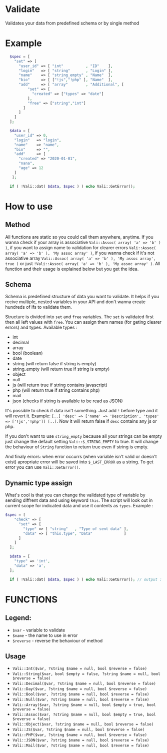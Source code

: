 # Validate
Validates your data from predefined schema or by single method

# Example

```php
  $spec = [
    "set" => [
      "user_id" => [ "int"          , "ID"    ],
      "login"   => [ "string"       , "Login" ],
      "name"    => [ "string_empty" , "Name"  ],       
      "bio"     => [ ["!js","!php" ], "Name"  ],       
      "add"     => [ "array"        , "Additional", [  
          "set" => [
            "created" => ["types" => "date"]           
          ],
          "free" => ["string","int"]                   
        ]
      ]
    ]
  ];

  $data = [
    "user_id" => 0,
    "login"   => "login",
    "name"    => "name",
    "bio"     => "",
    "add"     => [
      "created" => "2020-01-01",
      "nana",
      "age" => 12
    ]
   ];

  if ( !Vali::dat( $data, $spec ) ) echo Vali::GetError();
```

# How to use

## Method

All functions are static so you could call them anywhere, anytime. If you wanna check if your array is associative `Vali::Assoc( array( 'a' => 'b' ) )`, if you want to assign name to validation for clearer errors `Vali::Assoc( array( 'a' => 'b' ), 'My assoc array' )`, if you wanna check if it's not associative array `Vali::Assoc( array( 'a' => 'b' ), 'My assoc array', true )` or just `!Vali::Assoc( array( 'a' => 'b' ), 'My assoc array' )`. All function and their usage is explained below but you get the idea.

## Schema

Schema is predefined structure of data you want to validate. It helps if you recive multiple, nested variables in your API and don't wanna create hundreds of ifs to validate them.

Structure is divided into `set` and `free` variables. The `set` is validated first then all left values with `free`. You can assign them names (for geting clearer errors) and types. Available types :
 - int
 - decimal
 - array
 - bool (boolean)
 - date
 - string (will return false if string is empty)
 - string_empty (will return true if string is empty)
 - object
 - null
 - js (will return true if string contains javascript)
 - php (will return true if string contains php)
 - mail
 - json (checks if string is available to be read as JSON)

It's possible to check if data isn't something. Just add `!` before type and it will revert it. Example: `[..] 'desc' => ['name' => 'Description', 'types' => ['!js','!php']] [..]`. Now it will return false if `desc` contains any js or php.

If you don't want to use `string_empty` because all your strings can be empty just change the default setting `Vali::$_STRING_EMPTY` to true. It will change the behaviour of `String` function to return true even if string is empty.

And finaly errors: when error occurrs (when variable isn't valid or doesn't exist) apropriate error will be saved into `$_LAST_ERROR` as a string. To get error you can use `Vali::GetError()`.

## Dynamic type assign

What's cool is that you can change the validated type of variable by sending diffrent data and using keyword `this`. The script will look out in current scope for indicated data and use it contents as `types`. Example :

```php
$spec = [
    "check" => [
      "set" => [
        "type" => [ "string"   , "Type of sent data" ],
        "data" => [ "this.type", "Data"              ]
      ]
    ]
  ];

  $data = [
    "type" => 'int',
    "data" => 'a',
  ];

  if ( !Vali::dat( $data, $spec ) ) echo Vali::GetError(); // output : Data is not a number.
```

# FUNCTIONS

## Legend:
 - `$var` - variable to validate
 - `$name` - the name to use in error
 - `$reverse` - reverse the behaviour of method

## Usage

 - `Vali::Int($var, ?string $name = null, bool $reverse = false)`
 - `Vali::String($var, bool $empty = false, ?string $name = null, bool $reverse = false)`
 - `Vali::Decimal($var, ?string $name = null, bool $reverse = false)`
 - `Vali::Day($var, ?string $name = null, bool $reverse = false)`
 - `Vali::Bool($var, ?string $name = null, bool $reverse = false)`
 - `Vali::Null($var, ?string $name = null, bool $reverse = false)`
 - `Vali::Array($var, ?string $name = null, bool $empty = true, bool $reverse = false)`
 - `Vali::Assoc($var, ?string $name = null, bool $empty = true, bool $reverse = false)`
 - `Vali::Object($var, ?string $name = null, bool $reverse = false)`
 - `Vali::JS($var, ?string $name = null, bool $reverse = false)`
 - `Vali::PHP($var, ?string $name = null, bool $reverse = false)`
 - `Vali::JSON($var, ?string $name = null, bool $reverse = false)`
 - `Vali::Mail($var, ?string $name = null, bool $reverse = false)`
